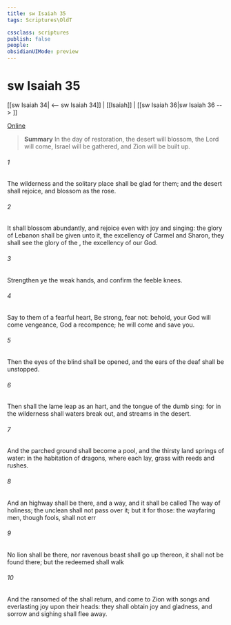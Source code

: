 ```yaml
---
title: sw Isaiah 35
tags: Scriptures\OldT

cssclass: scriptures
publish: false
people:
obsidianUIMode: preview
---
```


# sw Isaiah 35
[[sw Isaiah 34| <-- sw Isaiah 34]] | [[Isaiah]] | [[sw Isaiah 36|sw Isaiah 36 --> ]]

[Online](https://churchofjesuschrist.org/study/scriptures/ot/isa/35?lang=eng)

> __Summary__
In the day of restoration, the desert will blossom, the Lord will come, Israel will be gathered, and Zion will be built up.

###### 1 
The wilderness and the solitary place shall be glad for them; and the desert shall rejoice, and blossom as the rose.

###### 2 
It shall blossom abundantly, and rejoice even with joy and singing: the glory of Lebanon shall be given unto it, the excellency of Carmel and Sharon, they shall see the glory of the ,  the excellency of our God.

###### 3 
Strengthen ye the weak hands, and confirm the feeble knees.

###### 4 
Say to them  of a fearful heart, Be strong, fear not: behold, your God will come  vengeance,  God  a recompence; he will come and save you.

###### 5 
Then the eyes of the blind shall be opened, and the ears of the deaf shall be unstopped.

###### 6 
Then shall the lame  leap as an hart, and the tongue of the dumb sing: for in the wilderness shall waters break out, and streams in the desert.

###### 7 
And the parched ground shall become a pool, and the thirsty land springs of water: in the habitation of dragons, where each lay,  grass with reeds and rushes.

###### 8 
And an highway shall be there, and a way, and it shall be called The way of holiness; the unclean shall not pass over it; but it  for those: the wayfaring men, though fools, shall not err 

###### 9 
No lion shall be there, nor  ravenous beast shall go up thereon, it shall not be found there; but the redeemed shall walk 

###### 10 
And the ransomed of the  shall return, and come to Zion with songs and everlasting joy upon their heads: they shall obtain joy and gladness, and sorrow and sighing shall flee away.

